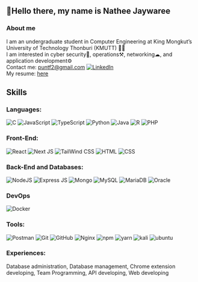 ## 👋Hello there, my name is Nathee Jaywaree

### About me
I am an undergraduate student in Computer Engineering at King Mongkut’s University of Technology Thonburi (KMUTT) 👨‍🎓
<br>I am interested in cyber security🔐, operations⚒, networking☁, and application development⚙
<br>Contact me: <puntf2@gmail.com> [![LinkedIn](https://img.shields.io/badge/LinkedIn-0077B5?style=plastic&logo=linkedin&logoColor=white)](https://www.linkedin.com/in/nathee-jaywaree-b87507214/) 
<br>My resume: <a href="https://eltfshr.github.io/resume.pdf" target="_blank">here</a>

## Skills
### Languages:
 ![C](https://img.shields.io/badge/C-00599C?style=for-the-badge&logo=c&logoColor=white)
 ![JavaScript](https://img.shields.io/badge/JavaScript-323330?style=for-the-badge&logo=javascript&logoColor=F7DF1E)
 ![TypeScript](https://img.shields.io/badge/TypeScript-007ACC?style=for-the-badge&logo=typescript&logoColor=white)
 ![Python](https://img.shields.io/badge/Python-3776AB?style=for-the-badge&logo=python&logoColor=white)
 ![Java](https://img.shields.io/badge/Java-ED8B00?style=for-the-badge&logo=java&logoColor=white)
 ![R](https://img.shields.io/badge/R-276DC3?style=for-the-badge&logo=r&logoColor=white)
 ![PHP](https://img.shields.io/badge/PHP-777BB4?style=for-the-badge&logo=php&logoColor=white)
 

### Front-End:
![React](https://img.shields.io/badge/React-20232A?style=for-the-badge&logo=react&logoColor=61DAFB)
![Next JS](https://img.shields.io/badge/Next-black?style=for-the-badge&logo=next.js&logoColor=white)
![TailWind CSS](https://img.shields.io/badge/Tailwind_CSS-38B2AC?style=for-the-badge&logo=tailwind-css&logoColor=white)
![HTML](https://img.shields.io/badge/HTML5-E34F26?style=for-the-badge&logo=html5&logoColor=white)
![CSS](https://img.shields.io/badge/CSS3-1572B6?style=for-the-badge&logo=css3&logoColor=white)

### Back-End and Databases:
![NodeJS](https://img.shields.io/badge/node.js-6DA55F?style=for-the-badge&logo=node.js&logoColor=white)
![Express JS](https://img.shields.io/static/v1?message=Express&logo=express&color=000000&logoColor=white&label=%20&style=for-the-badge)
![Mongo](https://img.shields.io/badge/MongoDB-4EA94B?style=for-the-badge&logo=mongodb&logoColor=white)
![MySQL](https://img.shields.io/badge/MySQL-005C84?style=for-the-badge&logo=mysql&logoColor=white)
![MariaDB](https://img.shields.io/badge/MariaDB-003545?style=for-the-badge&logo=mariadb&logoColor=white)
![Oracle](https://img.shields.io/badge/Oracle-F80000?style=for-the-badge&logo=Oracle&logoColor=white)

### DevOps
![Docker](https://img.shields.io/badge/docker-%230db7ed.svg?style=for-the-badge&logo=docker&logoColor=white)

### Tools:
![Postman](https://img.shields.io/static/v1?message=Postman&logo=postman&color=white&logoColor=FF6C37&label=%20&style=for-the-badge)
![Git](https://img.shields.io/badge/GIT-E44C30?style=for-the-badge&logo=git&logoColor=white)
![GitHub](https://img.shields.io/badge/GitHub-100000?style=for-the-badge&logo=github&logoColor=white)
![Nginx](https://img.shields.io/static/v1?message=Nginx&logo=nginx&color=white&logoColor=009639&label=%20&style=for-the-badge)
![npm](https://img.shields.io/static/v1?message=npm&logo=npm&color=CB3837&logoColor=white&label=%20&style=for-the-badge)
![yarn](https://img.shields.io/static/v1?message=Yarn&logo=yarn&color=2C8EBB&logoColor=white&label=%20&style=for-the-badge)
![kali](https://img.shields.io/badge/Kali_Linux-557C94?style=for-the-badge&logo=kali-linux&logoColor=white)
![ubuntu](https://img.shields.io/badge/Ubuntu-E95420?style=for-the-badge&logo=ubuntu&logoColor=white)

### Experiences:
Database administration, Database management, Chrome extension developing, Team Programming, API developing, Web developing




<!--
**eltfshr/eltfshr** is a ✨ _special_ ✨ repository because its `README.md` (this file) appears on your GitHub profile.

Here are some ideas to get you started:

- 🔭 I’m currently working on ...
- 🌱 I’m currently learning ...
- 👯 I’m looking to collaborate on ...
- 🤔 I’m looking for help with ...
- 💬 Ask me about ...
- 📫 How to reach me: ...
- 😄 Pronouns: ...
- ⚡ Fun fact: ...
-->
